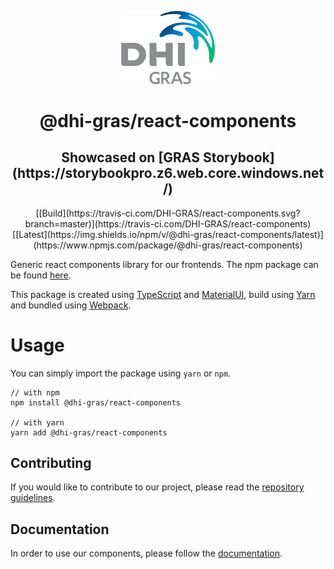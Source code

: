 <p align="center">
  <a href="https://www.dhi-gras.com/" rel="noopener" target="_blank"><img width="150" src="./src/assets/images/DHI_GRAS_Logo_Pos_RGB.png" alt="Dhi-GRAS logo"></a></p>
</p>

<h1 align="center">@dhi-gras/react-components</h1>
<h2 align="center">Showcased on [GRAS Storybook](https://storybookpro.z6.web.core.windows.net/)</h2>
<div align="center">
[[Build](https://travis-ci.com/DHI-GRAS/react-components.svg?branch=master)](https://travis-ci.com/DHI-GRAS/react-components)
[[Latest](https://img.shields.io/npm/v/@dhi-gras/react-components/latest)](https://www.npmjs.com/package/@dhi-gras/react-components)
</div>

Generic react components library for our frontends. The npm package can be found [here](https://www.npmjs.com/package/@dhi-gras/react-components).

This package is created using [TypeScript](https://www.typescriptlang.org/) and [MaterialUI](https://material-ui.com/), build using [Yarn](https://classic.yarnpkg.com/en/) and bundled using [Webpack](https://webpack.js.org/).

# Usage

You can simply import the package using `yarn` or `npm`.

```
// with npm
npm install @dhi-gras/react-components

// with yarn
yarn add @dhi-gras/react-components
```

## Contributing

If you would like to contribute to our project, please read the [repository guidelines](https://github.com/DHI-GRAS/react-components/blob/master/docs/CONTRIBUTING.md).

## Documentation

In order to use our components, please follow the [documentation](https://storybookpro.z6.web.core.windows.net/).
